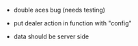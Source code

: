 - double aces bug (needs testing)   

- put dealer action in function with "config"

- data should be server side